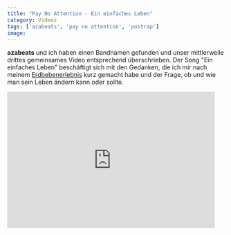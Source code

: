 ```yaml
---
title: "Pay No Attention - Ein einfaches Leben"
category: Videos
tags: ['azabeats', 'pay no attention', 'postrap']
image: 
---
```


**azabeats** und ich haben einen Bandnamen gefunden und unser mittlerweile drittes gemeinsames Video entsprechend überschrieben. Der Song "Ein einfaches Leben" beschäftigt sich mit den Gedanken, die ich mir nach meinem [Erdbebenerlebnis](http://www.misantropolis.de/2015/05/unterstuetzung-fuer-nepal/) kurz gemacht habe und der Frage, ob und wie man sein Leben ändern kann oder sollte.  
<iframe width="480" height="315" src="https://www.youtube.com/embed/sGq93rvG3J0" frameborder="0" allowfullscreen></iframe>
